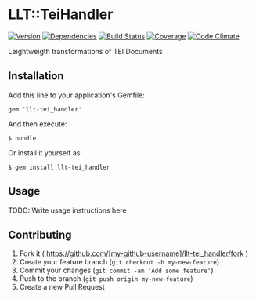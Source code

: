 # LLT::TeiHandler

[![Version](http://allthebadges.io/latin-language-toolkit/llt-tei_handler/badge_fury.png)](http://allthebadges.io/latin-language-toolkit/llt-tei_handler/badge_fury)
[![Dependencies](http://allthebadges.io/latin-language-toolkit/llt-tei_handler/gemnasium.png)](http://allthebadges.io/latin-language-toolkit/llt-tei_handler/gemnasium)
[![Build Status](http://allthebadges.io/latin-language-toolkit/llt-tei_handler/travis.png)](http://allthebadges.io/latin-language-toolkit/llt-tei_handler/travis)
[![Coverage](http://allthebadges.io/latin-language-toolkit/llt-tei_handler/coveralls.png)](http://allthebadges.io/latin-language-toolkit/llt-tei_handler/coveralls)
[![Code Climate](http://allthebadges.io/latin-language-toolkit/llt-tei_handler/code_climate.png)](http://allthebadges.io/latin-language-toolkit/llt-tei_handler/code_climate)

Leightweigth transformations of TEI Documents

## Installation

Add this line to your application's Gemfile:

    gem 'llt-tei_handler'

And then execute:

    $ bundle

Or install it yourself as:

    $ gem install llt-tei_handler

## Usage

TODO: Write usage instructions here

## Contributing

1. Fork it ( https://github.com/[my-github-username]/llt-tei_handler/fork )
2. Create your feature branch (`git checkout -b my-new-feature`)
3. Commit your changes (`git commit -am 'Add some feature'`)
4. Push to the branch (`git push origin my-new-feature`)
5. Create a new Pull Request
